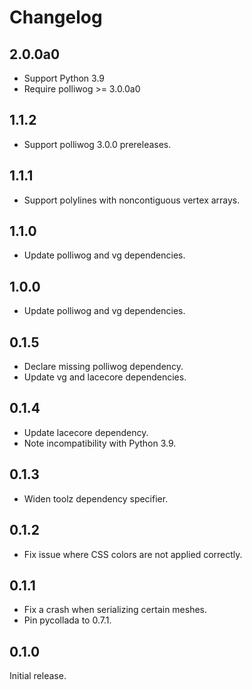 # Changelog

## 2.0.0a0

- Support Python 3.9
- Require polliwog >= 3.0.0a0


## 1.1.2

- Support polliwog 3.0.0 prereleases.


## 1.1.1

- Support polylines with noncontiguous vertex arrays.


## 1.1.0

- Update polliwog and vg dependencies.


## 1.0.0

- Update polliwog and vg dependencies.


## 0.1.5

- Declare missing polliwog dependency.
- Update vg and lacecore dependencies.


## 0.1.4

- Update lacecore dependency.
- Note incompatibility with Python 3.9.


## 0.1.3

- Widen toolz dependency specifier.


## 0.1.2

- Fix issue where CSS colors are not applied correctly.


## 0.1.1

- Fix a crash when serializing certain meshes.
- Pin pycollada to 0.7.1.


## 0.1.0

Initial release.
